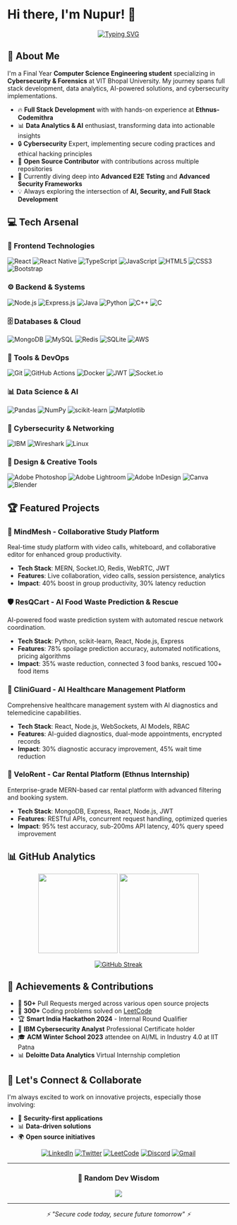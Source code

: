 # Hi there, I'm Nupur! 👋

<div align="center">
  
  [![Typing SVG](https://readme-typing-svg.herokuapp.com?font=Fira+Code&weight=500&size=25&pause=1000&color=FF6B6B&center=true&vCenter=true&random=false&width=600&lines=Full+Stack+Developer;Data+Analyst+%26+AI+Enthusiast;Cybersecurity+Explorer;Open+Source+Contributor)](https://git.io/typing-svg)
  
</div>

## 🚀 About Me

I'm a Final Year **Computer Science Engineering student** specializing in **Cybersecurity & Forensics** at VIT Bhopal University. My journey spans full stack development, data analytics, AI-powered solutions, and cybersecurity implementations. 

- 🔥 **Full Stack Development** with with hands-on experience at **Ethnus-Codemithra** 
- 📊 **Data Analytics & AI** enthusiast, transforming data into actionable insights  
- 🔒 **Cybersecurity** Expert, implementing secure coding practices and ethical hacking principles
- 🌟 **Open Source Contributor** with contributions across multiple repositories
- 🎯 Currently diving deep into **Advanced E2E Tsting** and **Advanced Security Frameworks**
- 💡 Always exploring the intersection of **AI, Security, and Full Stack Development**

## 💻 Tech Arsenal

### 🎨 Frontend Technologies
![React](https://img.shields.io/badge/react-%2320232a.svg?style=for-the-badge&logo=react&logoColor=%2361DAFB)
![React Native](https://img.shields.io/badge/react_native-%2320232a.svg?style=for-the-badge&logo=react&logoColor=%2361DAFB)
![TypeScript](https://img.shields.io/badge/typescript-%23007ACC.svg?style=for-the-badge&logo=typescript&logoColor=white)
![JavaScript](https://img.shields.io/badge/javascript-%23323330.svg?style=for-the-badge&logo=javascript&logoColor=%23F7DF1E)
![HTML5](https://img.shields.io/badge/html5-%23E34F26.svg?style=for-the-badge&logo=html5&logoColor=white)
![CSS3](https://img.shields.io/badge/css3-%231572B6.svg?style=for-the-badge&logo=css3&logoColor=white)
![Bootstrap](https://img.shields.io/badge/bootstrap-%23563D7C.svg?style=for-the-badge&logo=bootstrap&logoColor=white)

### ⚙️ Backend & Systems
![Node.js](https://img.shields.io/badge/node.js-6DA55F?style=for-the-badge&logo=node.js&logoColor=white)
![Express.js](https://img.shields.io/badge/express.js-%23404d59.svg?style=for-the-badge&logo=express&logoColor=%2361DAFB)
![Java](https://img.shields.io/badge/java-%23ED8B00.svg?style=for-the-badge&logo=openjdk&logoColor=white)
![Python](https://img.shields.io/badge/python-3670A0?style=for-the-badge&logo=python&logoColor=ffdd54)
![C++](https://img.shields.io/badge/c++-%2300599C.svg?style=for-the-badge&logo=c%2B%2B&logoColor=white)
![C](https://img.shields.io/badge/c-%2300599C.svg?style=for-the-badge&logo=c&logoColor=white)

### 🗄️ Databases & Cloud
![MongoDB](https://img.shields.io/badge/MongoDB-%234ea94b.svg?style=for-the-badge&logo=mongodb&logoColor=white)
![MySQL](https://img.shields.io/badge/mysql-%2300f.svg?style=for-the-badge&logo=mysql&logoColor=white)
![Redis](https://img.shields.io/badge/redis-%23DD0031.svg?style=for-the-badge&logo=redis&logoColor=white)
![SQLite](https://img.shields.io/badge/sqlite-%2307405e.svg?style=for-the-badge&logo=sqlite&logoColor=white)
![AWS](https://img.shields.io/badge/AWS-%23FF9900.svg?style=for-the-badge&logo=amazon-aws&logoColor=white)

### 🔧 Tools & DevOps
![Git](https://img.shields.io/badge/git-%23F05033.svg?style=for-the-badge&logo=git&logoColor=white)
![GitHub Actions](https://img.shields.io/badge/github%20actions-%232671E5.svg?style=for-the-badge&logo=githubactions&logoColor=white)
![Docker](https://img.shields.io/badge/docker-%230db7ed.svg?style=for-the-badge&logo=docker&logoColor=white)
![JWT](https://img.shields.io/badge/JWT-black?style=for-the-badge&logo=JSON%20web%20tokens)
![Socket.io](https://img.shields.io/badge/Socket.io-black?style=for-the-badge&logo=socket.io&badgeColor=010101)

### 📊 Data Science & AI
![Pandas](https://img.shields.io/badge/pandas-%23150458.svg?style=for-the-badge&logo=pandas&logoColor=white)
![NumPy](https://img.shields.io/badge/numpy-%23013243.svg?style=for-the-badge&logo=numpy&logoColor=white)
![scikit-learn](https://img.shields.io/badge/scikit--learn-%23F7931E.svg?style=for-the-badge&logo=scikit-learn&logoColor=white)
![Matplotlib](https://img.shields.io/badge/Matplotlib-%23ffffff.svg?style=for-the-badge&logo=Matplotlib&logoColor=black)

### 🔐 Cybersecurity & Networking  
![IBM](https://img.shields.io/badge/IBM%20Cybersecurity-1261FE?style=for-the-badge&logo=IBM&logoColor=white)
![Wireshark](https://img.shields.io/badge/Wireshark-1679A7?style=for-the-badge&logo=Wireshark&logoColor=white)
![Linux](https://img.shields.io/badge/Linux-FCC624?style=for-the-badge&logo=linux&logoColor=black)

### 🎨 Design & Creative Tools
![Adobe Photoshop](https://img.shields.io/badge/adobe%20photoshop-%2331A8FF.svg?style=for-the-badge&logo=adobe%20photoshop&logoColor=white)
![Adobe Lightroom](https://img.shields.io/badge/Adobe%20Lightroom-31A8FF.svg?style=for-the-badge&logo=Adobe%20Lightroom&logoColor=white)
![Adobe InDesign](https://img.shields.io/badge/Adobe%20InDesign-49021F?style=for-the-badge&logo=adobeindesign&logoColor=white)
![Canva](https://img.shields.io/badge/Canva-%2300C4CC.svg?style=for-the-badge&logo=Canva&logoColor=white)
![Blender](https://img.shields.io/badge/blender-%23F5792A.svg?style=for-the-badge&logo=blender&logoColor=white)

## 🏆 Featured Projects

### 🧠 MindMesh - Collaborative Study Platform
Real-time study platform with video calls, whiteboard, and collaborative editor for enhanced group productivity.
- **Tech Stack**: MERN, Socket.IO, Redis, WebRTC, JWT
- **Features**: Live collaboration, video calls, session persistence, analytics
- **Impact**: 40% boost in group productivity, 30% latency reduction

### 🛡️ ResQCart - AI Food Waste Prediction & Rescue
AI-powered food waste prediction system with automated rescue network coordination.
- **Tech Stack**: Python, scikit-learn, React, Node.js, Express
- **Features**: 78% spoilage prediction accuracy, automated notifications, pricing algorithms
- **Impact**: 35% waste reduction, connected 3 food banks, rescued 100+ food items

### 🏥 CliniGuard - AI Healthcare Management Platform  
Comprehensive healthcare management system with AI diagnostics and telemedicine capabilities.
- **Tech Stack**: React, Node.js, WebSockets, AI Models, RBAC
- **Features**: AI-guided diagnostics, dual-mode appointments, encrypted records
- **Impact**: 30% diagnostic accuracy improvement, 45% wait time reduction

### 🚗 VeloRent - Car Rental Platform (Ethnus Internship)
Enterprise-grade MERN-based car rental platform with advanced filtering and booking system.
- **Tech Stack**: MongoDB, Express, React, Node.js, JWT
- **Features**: RESTful APIs, concurrent request handling, optimized queries
- **Impact**: 95% test accuracy, sub-200ms API latency, 40% query speed improvement


## 📊 GitHub Analytics

<div align="center">
  
  <img height="180em" src="https://github-readme-stats.vercel.app/api?username=Nupurshivani&show_icons=true&theme=radical&include_all_commits=true&count_private=true"/>
  <img height="180em" src="https://github-readme-stats.vercel.app/api/top-langs/?username=Nupurshivani&layout=compact&langs_count=8&theme=radical"/>
  
</div>

<div align="center">
  
  [![GitHub Streak](https://github-readme-streak-stats.herokuapp.com/?user=Nupurshivani&theme=radical)](https://git.io/streak-stats)
  
</div>

## 🏅 Achievements & Contributions

- 🎯 **50+** Pull Requests merged across various open source projects
- 🧩 **300+** Coding problems solved on [LeetCode](https://leetcode.com/u/IAM_NUPUR_SHIVANI/)
- 🏆 **Smart India Hackathon 2024** - Internal Round Qualifier
- 📜 **IBM Cybersecurity Analyst** Professional Certificate holder
- 🎓 **ACM Winter School 2023** attendee on AI/ML in Industry 4.0 at IIT Patna
- 📊 **Deloitte Data Analytics** Virtual Internship completion


## 🤝 Let's Connect & Collaborate

I'm always excited to work on innovative projects, especially those involving:
- 🔐 **Security-first applications**
- 📊 **Data-driven solutions**
- 🌍 **Open source initiatives**

<div align="center">
  
  [![LinkedIn](https://img.shields.io/badge/LinkedIn-%230077B5.svg?style=for-the-badge&logo=linkedin&logoColor=white)](https://linkedin.com/in/nupurshivani/)
  [![Twitter](https://img.shields.io/badge/Twitter-%231DA1F2.svg?style=for-the-badge&logo=Twitter&logoColor=white)](https://twitter.com/im_nupurshivani)
  [![LeetCode](https://img.shields.io/badge/LeetCode-000000?style=for-the-badge&logo=LeetCode&logoColor=#d16c06)](https://leetcode.com/u/IAM_NUPUR_SHIVANI/)
  [![Discord](https://img.shields.io/badge/Discord-%237289DA.svg?style=for-the-badge&logo=discord&logoColor=white)](https://discord.gg/nupurjha#7464)
  [![Gmail](https://img.shields.io/badge/Gmail-D14836?style=for-the-badge&logo=gmail&logoColor=white)](mailto:nupurjha.me@gmail.com)
  
</div>

---

<div align="center">
  
  
  ### 💭 Random Dev Wisdom
  ![](https://quotes-github-readme.vercel.app/api?type=horizontal&theme=radical)
  
</div>

---

<div align="center">
  <i>⚡ "Secure code today, secure future tomorrow" ⚡</i>
</div>
